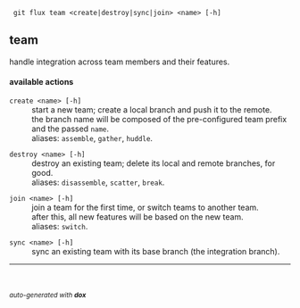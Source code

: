 
     git flux team <create|destroy|sync|join> <name> [-h]


## team

handle integration across team members and their features.

#### available actions

<dl>
	<dt><code>create &lt;name&gt; [-h]</code></dt>
	<dd>start a new team; create a local branch and push it to the remote.<br/>
the branch name will be composed of the pre-configured team prefix and the passed <code>name</code>.<br/>
aliases: <code>assemble</code>, <code>gather</code>, <code>huddle</code>.<br/></dd>
</dl>
<dl>
	<dt><code>destroy &lt;name&gt; [-h]</code></dt>
	<dd>destroy an existing team; delete its local and remote branches, for good.<br/>
aliases: <code>disassemble</code>, <code>scatter</code>, <code>break</code>.<br/></dd>
</dl>
<dl>
	<dt><code>join &lt;name&gt; [-h]</code></dt>
	<dd>join a team for the first time, or switch teams to another team.<br/>
after this, all new features will be based on the new team.<br/>
aliases: <code>switch</code>.<br/></dd>
</dl>
<dl>
	<dt><code>sync &lt;name&gt; [-h]</code></dt>
	<dd>sync an existing team with its base branch (the integration branch).<br/></dd>



---

<br/><br/><sub><i>auto-generated with <b>dox</b></i></sub>
